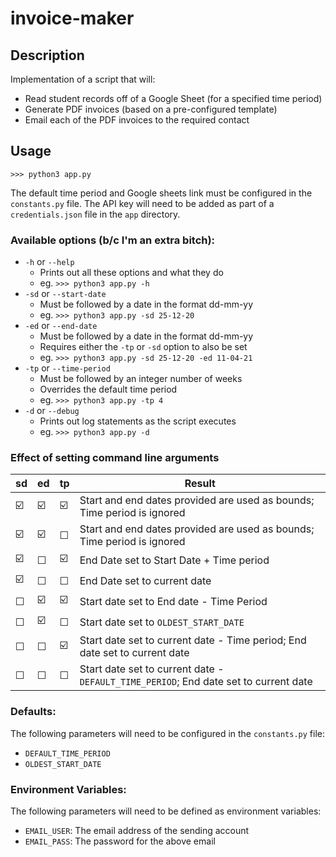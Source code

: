 # invoice-maker

## Description 

Implementation of a script that will:
- Read student records off of a Google Sheet (for a specified time period)
- Generate PDF invoices (based on a pre-configured template)
- Email each of the PDF invoices to the required contact

## Usage

```
>>> python3 app.py 
```

The default time period and Google sheets link must be configured in the `constants.py` file. The API key will need to be added as part of a `credentials.json` file in the `app` directory.

### Available options (b/c I'm an extra bitch):

- `-h` or `--help`
    - Prints out all these options and what they do
    - eg. ```>>> python3 app.py -h```
- `-sd` or `--start-date`
    - Must be followed by a date in the format dd-mm-yy
    - eg. ```>>> python3 app.py -sd 25-12-20```
- `-ed` or `--end-date`
    - Must be followed by a date in the format dd-mm-yy
    - Requires either the `-tp` or `-sd` option to also be set
    - eg. ```>>> python3 app.py -sd 25-12-20 -ed 11-04-21```
- `-tp` or `--time-period`
    - Must be followed by an integer number of weeks
    - Overrides the default time period
    - eg. ```>>> python3 app.py -tp 4```
- `-d` or `--debug`
    - Prints out log statements as the script executes
    - eg. ```>>> python3 app.py -d```

### Effect of setting command line arguments

sd | ed | tp | Result
----| ----| ----|-----
☑️ | ☑️ | ☑️ | Start and end dates provided are used as bounds; Time period is ignored
☑️ | ☑️ | ☐ | Start and end dates provided are used as bounds; Time period is ignored
☑️ | ☐ | ☑️ | End Date set to Start Date + Time period
☑️ | ☐ | ☐ | End Date set to current date
☐ | ☑️ | ☑️ | Start date set to End date - Time Period
☐ | ☑️ | ☐ | Start date set to `OLDEST_START_DATE` 
☐ | ☐ | ☑️ | Start date set to current date - Time period; End date set to current date
☐ | ☐ | ☐ | Start date set to current date - `DEFAULT_TIME_PERIOD`; End date set to current date


### Defaults:

The following parameters will need to be configured in the `constants.py` file:

- `DEFAULT_TIME_PERIOD`
- `OLDEST_START_DATE`

### Environment Variables:

The following parameters will need to be defined as environment variables:

- `EMAIL_USER`: The email address of the sending account
- `EMAIL_PASS`: The password for the above email
